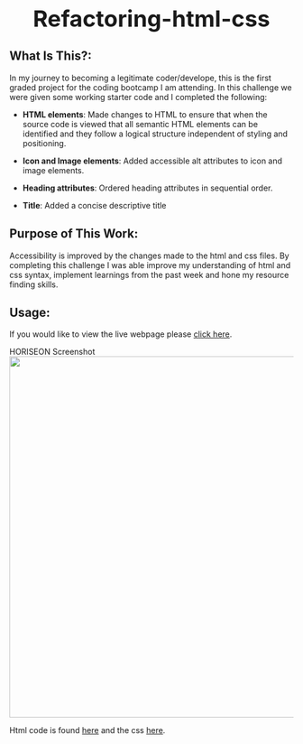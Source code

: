 <div align="center">

  <h1 style="font-size: 40px; font-weight: bold;">Refactoring-html-css</h1>

</div>

## What Is This?:

In my journey to becoming a legitimate coder/develope, this is the first graded project for the coding bootcamp I am attending.  In this challenge we were given some working starter code and I completed the following: 

* **HTML elements**: Made changes to HTML to ensure that when the source code is viewed that all semantic HTML elements can be identified and they follow a logical structure independent of styling and positioning.

* **Icon and Image elements**: Added accessible alt attributes to icon and image elements.

* **Heading attributes**: Ordered heading attributes in sequential order.

* **Title**: Added a concise descriptive title

## Purpose of This Work:

Accessibility is improved by the changes made to the html and css files. By completing this challenge I was able improve my understanding of html and css syntax, implement learnings from the past week and hone my resource finding skills.

## Usage:

If you would like to view the live webpage please [click here](https://rikilega.github.io/refactoring-html-css/).

HORISEON Screenshot<img src="https://github.com/rikilega/refactoring-html-css/blob/main/assets/images/horiseon-screenshot.PNG" width="640px">

Html code is found [here](https://github.com/rikilega/refactoring-html-css/blob/main/index.html) and the css [here](https://github.com/rikilega/refactoring-html-css/blob/main/assets/css/style.css).
